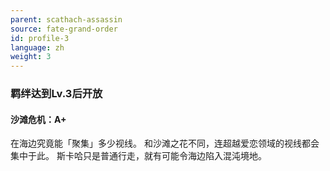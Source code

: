 ```yaml
---
parent: scathach-assassin
source: fate-grand-order
id: profile-3
language: zh
weight: 3
---
```


### 羁绊达到Lv.3后开放

#### 沙滩危机：A+

在海边究竟能「聚集」多少视线。
和沙滩之花不同，连超越爱恋领域的视线都会集中于此。
斯卡哈只是普通行走，就有可能令海边陷入混沌境地。
